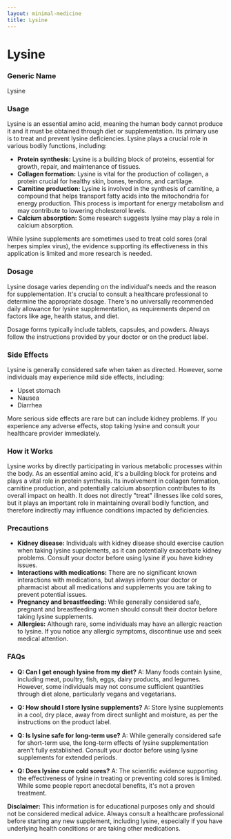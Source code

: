 ```yaml
---
layout: minimal-medicine
title: Lysine
---
```


# Lysine
### Generic Name
Lysine

### Usage
Lysine is an essential amino acid, meaning the human body cannot produce it and it must be obtained through diet or supplementation.  Its primary use is to treat and prevent lysine deficiencies.  Lysine plays a crucial role in various bodily functions, including:

* **Protein synthesis:** Lysine is a building block of proteins, essential for growth, repair, and maintenance of tissues.
* **Collagen formation:** Lysine is vital for the production of collagen, a protein crucial for healthy skin, bones, tendons, and cartilage.
* **Carnitine production:** Lysine is involved in the synthesis of carnitine, a compound that helps transport fatty acids into the mitochondria for energy production. This process is important for energy metabolism and may contribute to lowering cholesterol levels.
* **Calcium absorption:** Some research suggests lysine may play a role in calcium absorption.

While lysine supplements are sometimes used to treat cold sores (oral herpes simplex virus), the evidence supporting its effectiveness in this application is limited and more research is needed.


### Dosage
Lysine dosage varies depending on the individual's needs and the reason for supplementation. It's crucial to consult a healthcare professional to determine the appropriate dosage.  There's no universally recommended daily allowance for lysine supplementation, as requirements depend on factors like age, health status, and diet.  

Dosage forms typically include tablets, capsules, and powders.  Always follow the instructions provided by your doctor or on the product label.


### Side Effects
Lysine is generally considered safe when taken as directed. However, some individuals may experience mild side effects, including:

* Upset stomach
* Nausea
* Diarrhea

More serious side effects are rare but can include kidney problems.  If you experience any adverse effects, stop taking lysine and consult your healthcare provider immediately.


### How it Works
Lysine works by directly participating in various metabolic processes within the body.  As an essential amino acid, it's a building block for proteins and plays a vital role in protein synthesis. Its involvement in collagen formation, carnitine production, and potentially calcium absorption contributes to its overall impact on health.  It does not directly "treat" illnesses like cold sores, but it plays an important role in maintaining overall bodily function, and therefore indirectly may influence conditions impacted by deficiencies.


### Precautions
* **Kidney disease:** Individuals with kidney disease should exercise caution when taking lysine supplements, as it can potentially exacerbate kidney problems.  Consult your doctor before using lysine if you have kidney issues.
* **Interactions with medications:** There are no significant known interactions with medications, but always inform your doctor or pharmacist about all medications and supplements you are taking to prevent potential issues.
* **Pregnancy and breastfeeding:**  While generally considered safe, pregnant and breastfeeding women should consult their doctor before taking lysine supplements.
* **Allergies:** Although rare, some individuals may have an allergic reaction to lysine.  If you notice any allergic symptoms, discontinue use and seek medical attention.


### FAQs

* **Q: Can I get enough lysine from my diet?**  A:  Many foods contain lysine, including meat, poultry, fish, eggs, dairy products, and legumes. However, some individuals may not consume sufficient quantities through diet alone, particularly vegans and vegetarians.

* **Q: How should I store lysine supplements?** A: Store lysine supplements in a cool, dry place, away from direct sunlight and moisture, as per the instructions on the product label.

* **Q: Is lysine safe for long-term use?** A:  While generally considered safe for short-term use, the long-term effects of lysine supplementation aren't fully established. Consult your doctor before using lysine supplements for extended periods.

* **Q:  Does lysine cure cold sores?** A:  The scientific evidence supporting the effectiveness of lysine in treating or preventing cold sores is limited.  While some people report anecdotal benefits, it's not a proven treatment.

**Disclaimer:** This information is for educational purposes only and should not be considered medical advice. Always consult a healthcare professional before starting any new supplement, including lysine, especially if you have underlying health conditions or are taking other medications.

